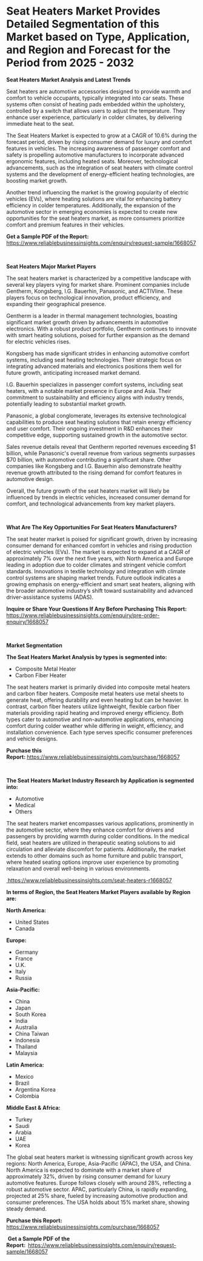 <p><h1>Seat Heaters Market Provides Detailed Segmentation of this Market based on Type, Application, and Region and Forecast for the Period from 2025 - 2032</h1></p><p><strong>Seat Heaters Market Analysis and Latest Trends</strong></p>
<p><p>Seat heaters are automotive accessories designed to provide warmth and comfort to vehicle occupants, typically integrated into car seats. These systems often consist of heating pads embedded within the upholstery, controlled by a switch that allows users to adjust the temperature. They enhance user experience, particularly in colder climates, by delivering immediate heat to the seat.</p><p>The Seat Heaters Market is expected to grow at a CAGR of 10.6% during the forecast period, driven by rising consumer demand for luxury and comfort features in vehicles. The increasing awareness of passenger comfort and safety is propelling automotive manufacturers to incorporate advanced ergonomic features, including heated seats. Moreover, technological advancements, such as the integration of seat heaters with climate control systems and the development of energy-efficient heating technologies, are boosting market growth. </p><p>Another trend influencing the market is the growing popularity of electric vehicles (EVs), where heating solutions are vital for enhancing battery efficiency in colder temperatures. Additionally, the expansion of the automotive sector in emerging economies is expected to create new opportunities for the seat heaters market, as more consumers prioritize comfort and premium features in their vehicles.</p></p>
<p><strong>Get a Sample PDF of the Report:&nbsp;</strong> <a href="https://www.reliablebusinessinsights.com/enquiry/request-sample/1668057?utm_campaign=3672&utm_medium=2&utm_source=Github&utm_content=ia&utm_term=17042025&utm_id=seat-heaters">https://www.reliablebusinessinsights.com/enquiry/request-sample/1668057</a></p>
<p>&nbsp;</p>
<p><strong>Seat Heaters Major Market Players</strong></p>
<p><p>The seat heaters market is characterized by a competitive landscape with several key players vying for market share. Prominent companies include Gentherm, Kongsberg, I.G. Bauerhin, Panasonic, and ACTIVline. These players focus on technological innovation, product efficiency, and expanding their geographical presence.</p><p>Gentherm is a leader in thermal management technologies, boasting significant market growth driven by advancements in automotive electronics. With a robust product portfolio, Gentherm continues to innovate with smart heating solutions, poised for further expansion as the demand for electric vehicles rises.</p><p>Kongsberg has made significant strides in enhancing automotive comfort systems, including seat heating technologies. Their strategic focus on integrating advanced materials and electronics positions them well for future growth, anticipating increased market demand.</p><p>I.G. Bauerhin specializes in passenger comfort systems, including seat heaters, with a notable market presence in Europe and Asia. Their commitment to sustainability and efficiency aligns with industry trends, potentially leading to substantial market growth.</p><p>Panasonic, a global conglomerate, leverages its extensive technological capabilities to produce seat heating solutions that retain energy efficiency and user comfort. Their ongoing investment in R&D enhances their competitive edge, supporting sustained growth in the automotive sector.</p><p>Sales revenue details reveal that Gentherm reported revenues exceeding $1 billion, while Panasonic's overall revenue from various segments surpasses $70 billion, with automotive contributing a significant share. Other companies like Kongsberg and I.G. Bauerhin also demonstrate healthy revenue growth attributed to the rising demand for comfort features in automotive design. </p><p>Overall, the future growth of the seat heaters market will likely be influenced by trends in electric vehicles, increased consumer demand for comfort, and technological advancements from key market players.</p></p>
<p>&nbsp;</p>
<p><strong>What Are The Key Opportunities For Seat Heaters Manufacturers?</strong></p>
<p><p>The seat heater market is poised for significant growth, driven by increasing consumer demand for enhanced comfort in vehicles and rising production of electric vehicles (EVs). The market is expected to expand at a CAGR of approximately 7% over the next five years, with North America and Europe leading in adoption due to colder climates and stringent vehicle comfort standards. Innovations in textile technology and integration with climate control systems are shaping market trends. Future outlook indicates a growing emphasis on energy-efficient and smart seat heaters, aligning with the broader automotive industry’s shift toward sustainability and advanced driver-assistance systems (ADAS).</p></p>
<p><strong>Inquire or Share Your Questions If Any Before Purchasing This Report:</strong> <a href="https://www.reliablebusinessinsights.com/enquiry/pre-order-enquiry/1668057?utm_campaign=3672&utm_medium=2&utm_source=Github&utm_content=ia&utm_term=17042025&utm_id=seat-heaters">https://www.reliablebusinessinsights.com/enquiry/pre-order-enquiry/1668057</a></p>
<p>&nbsp;</p>
<p><strong>Market Segmentation</strong></p>
<p><strong>The Seat Heaters Market Analysis by types is segmented into:</strong></p>
<p><ul><li>Composite Metal Heater</li><li>Carbon Fiber Heater</li></ul></p>
<p><p>The seat heaters market is primarily divided into composite metal heaters and carbon fiber heaters. Composite metal heaters use metal sheets to generate heat, offering durability and even heating but can be heavier. In contrast, carbon fiber heaters utilize lightweight, flexible carbon fiber materials providing rapid heating and improved energy efficiency. Both types cater to automotive and non-automotive applications, enhancing comfort during colder weather while differing in weight, efficiency, and installation convenience. Each type serves specific consumer preferences and vehicle designs.</p></p>
<p><strong>Purchase this Report:&nbsp;</strong><a href="https://www.reliablebusinessinsights.com/purchase/1668057?utm_campaign=3672&utm_medium=2&utm_source=Github&utm_content=ia&utm_term=17042025&utm_id=seat-heaters">https://www.reliablebusinessinsights.com/purchase/1668057</a></p>
<p>&nbsp;</p>
<p><strong>The Seat Heaters Market Industry Research by Application is segmented into:</strong></p>
<p><ul><li>Automotive</li><li>Medical</li><li>Others</li></ul></p>
<p><p>The seat heaters market encompasses various applications, prominently in the automotive sector, where they enhance comfort for drivers and passengers by providing warmth during colder conditions. In the medical field, seat heaters are utilized in therapeutic seating solutions to aid circulation and alleviate discomfort for patients. Additionally, the market extends to other domains such as home furniture and public transport, where heated seating options improve user experience by promoting relaxation and overall well-being in various environments.</p></p>
<p><a href="https://www.reliablebusinessinsights.com/seat-heaters-r1668057?utm_campaign=3672&utm_medium=2&utm_source=Github&utm_content=ia&utm_term=17042025&utm_id=seat-heaters">&nbsp;https://www.reliablebusinessinsights.com/seat-heaters-r1668057</a></p>
<p><strong>In terms of Region, the Seat Heaters Market Players available by Region are:</strong></p>
<p>
    <p> <strong> North America: </strong>
        <ul>
            <li>United States</li>
            <li>Canada</li>
        </ul>
        </p> 
    <p> <strong> Europe: </strong>
        <ul>
            <li>Germany</li>
            <li>France</li>
            <li>U.K.</li>
            <li>Italy</li>
            <li>Russia</li>
        </ul>
        </p> 
    <p> <strong> Asia-Pacific: </strong>
        <ul>
            <li>China</li>
            <li>Japan</li>
            <li>South Korea</li>
            <li>India</li>
            <li>Australia</li>
            <li>China Taiwan</li>
            <li>Indonesia</li>
            <li>Thailand</li>
            <li>Malaysia</li>
        </ul>
        </p> 
    <p> <strong> Latin America: </strong>
        <ul>
            <li>Mexico</li>
            <li>Brazil</li>
            <li>Argentina Korea</li>
            <li>Colombia</li>
        </ul>
        </p> 
    <p> <strong> Middle East & Africa: </strong>
        <ul>
            <li>Turkey</li>
            <li>Saudi</li>
            <li>Arabia</li>
            <li>UAE</li>
            <li>Korea</li>
        </ul>
    </p>
    </p>
<p><p>The global seat heaters market is witnessing significant growth across key regions: North America, Europe, Asia-Pacific (APAC), the USA, and China. North America is expected to dominate with a market share of approximately 32%, driven by rising consumer demand for luxury automotive features. Europe follows closely with around 28%, reflecting a robust automotive sector. APAC, particularly China, is rapidly expanding, projected at 25% share, fueled by increasing automotive production and consumer preferences. The USA holds about 15% market share, showing steady demand.</p></p>
<p><strong>Purchase this Report: </strong><a href="https://www.reliablebusinessinsights.com/purchase/1668057?utm_campaign=3672&utm_medium=2&utm_source=Github&utm_content=ia&utm_term=17042025&utm_id=seat-heaters">https://www.reliablebusinessinsights.com/purchase/1668057</a></p>
<p>&nbsp;<strong>Get a Sample PDF of the Report:&nbsp;&nbsp;</strong><a href="https://www.reliablebusinessinsights.com/enquiry/request-sample/1668057?utm_campaign=3672&utm_medium=2&utm_source=Github&utm_content=ia&utm_term=17042025&utm_id=seat-heaters">https://www.reliablebusinessinsights.com/enquiry/request-sample/1668057</a></p>
<p><strong></strong></p>
<p><p></p><p></p><p></p></p>